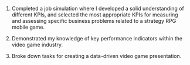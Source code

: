 1. Completed a job simulation where I developed a solid understanding of different KPIs, and selected the most appropriate KPIs for measuring and assessing specific 
   business problems related to a strategy RPG mobile game.

2. Demonstrated my knowledge of key performance indicators within the video game industry.

3. Broke down tasks for creating a data-driven video game presentation.
